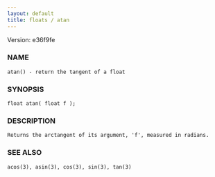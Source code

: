 ```yaml
---
layout: default
title: floats / atan
---
```


Version: e36f9fe




### NAME
    atan() - return the tangent of a float


### SYNOPSIS
    float atan( float f );


### DESCRIPTION
    Returns the arctangent of its argument, 'f', measured in radians.


### SEE ALSO
    acos(3), asin(3), cos(3), sin(3), tan(3)



